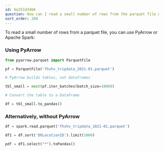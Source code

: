 ```yaml
---
id: 6e251d34b6
question: How can I read a small number of rows from the parquet file directly?
sort_order: 260
---
```


To read a small number of rows from a parquet file, you can use PyArrow or Apache Spark:

### Using PyArrow

```python
from pyarrow.parquet import ParquetFile

pf = ParquetFile('fhvhv_tripdata_2021-01.parquet')

# PyArrow builds tables, not dataframes

tbl_small = next(pf.iter_batches(batch_size=1000))

# Convert the table to a DataFrame

df = tbl_small.to_pandas()
```

### Alternatively, without PyArrow

```python
df = spark.read.parquet('fhvhv_tripdata_2021-01.parquet')

df1 = df.sort('DOLocationID').limit(1000)

pdf = df1.select("*").toPandas()
```